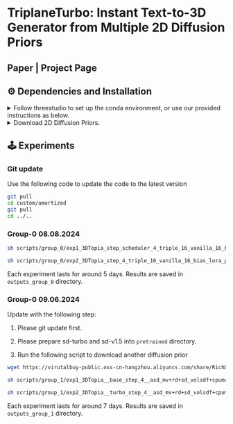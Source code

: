# TriplaneTurbo: Instant Text-to-3D Generator from Multiple 2D Diffusion Priors
## Paper | Project Page

## ⚙️ Dependencies and Installation

<details>
<summary> Follow threestudio to set up the conda environment, or use our provided instructions as below. </summary>
 
- Create a virtual environment:

```sh
conda create -n scaledreamer python=3.10
conda activate scaledreamer
```
- Add plugin

```sh
mkdir custom
cd custom
git clone https://github.com/87003697/amortized
cd ..
```

- Install PyTorch
```sh
# Prefer using the latest version of CUDA and PyTorch 
conda install pytorch==2.2.0 torchvision==0.17.0 torchaudio==2.2.0 pytorch-cuda=12.1 -c pytorch -c nvidia
```
- (Optional, Recommended) Install [xFormers](https://github.com/facebookresearch/xformers) for attention acceleration.
```sh
conda install xformers -c xformers
```
- (Optional, Recommended) Install ninja to speed up the compilation of CUDA extensions:

```sh
pip install ninja
```

- Install major dependencies:

```sh
pip install -r requirements.txt
```
- Install [iNGP](https://github.com/NVlabs/instant-ngp) and [NerfAcc](https://github.com/nerfstudio-project/nerfacc):

```sh
export PATH="/usr/local/cuda/bin:$PATH"
export LD_LIBRARY_PATH="/usr/local/cuda/lib64:$LD_LIBRARY_PATH"
pip install git+https://github.com/NVlabs/tiny-cuda-nn/#subdirectory=bindings/torch
pip install git+https://github.com/KAIR-BAIR/nerfacc.git@v0.5.2
```
If you encounter errors while installing iNGP, it is recommended to check your gcc version. Follow these instructions to change the gcc version within your conda environment. Then return to the repository directory to install iNGP and NerfAcc ⬆️ again.
 ```sh
conda install -c conda-forge gxx=9.5.0
cd  $CONDA_PREFIX/lib
ln -s  /usr/lib/x86_64-linux-gnu/libcuda.so ./
cd <your repo directory>
```
</details>

<details>
<summary> Download 2D Diffusion Priors. </summary>
 
- Save [SD-v2.1-base](https://huggingface.co/stabilityai/stable-diffusion-2-1-base) and [MVDream](https://mv-dream.github.io/) to the local directory `pretrained`.
 
```
python scripts/download_pretrained_models.py
```
</details>

## 🕹️ Experiments

### Git update

Use the following code to update the code to the latest version
```sh
git pull
cd custom/amortized
git pull
cd ../..
```

### Group-0 08.08.2024
```sh
sh scripts/group_0/exp1_3DTopia_step_scheduler_4_triple_16_vanilla_16_bias_lora_prompt_60k.sh
```

```sh
sh scripts/group_0/exp2_3DTopia_step_4_triple_16_vanilla_16_bias_lora_prompt_60k.sh
```
Each experiment lasts for around 5 days.
Results are saved in `outputs_group_0` directory.

### Group-0 09.06.2024

Update with the following step:

1. Please git update first.

2. Please prepare sd-turbo and sd-v1.5 into `pretrained` directory.
  
3. Run the following script to download another diffusion prior
```sh
wget https://virutalbuy-public.oss-cn-hangzhou.aliyuncs.com/share/RichDreamer/nd_mv_ema.ckpt -O ./pretrained/nd_mv_ema.ckpt
``` 

```sh
sh scripts/group_1/exp1_3DTopia__base_step_4__asd_mv+rd+sd_volsdf+cpumc__triple_16_vanilla_16_bias_lora_prompt.sh
```

```sh
sh scripts/group_1/exp2_3DTopia__turbo_step_4__asd_mv+rd+sd_volsdf+cpumc__triple_16_vanilla_16_bias_lora_prompt.sh
```
Each experiment lasts for around 7 days.
Results are saved in `outputs_group_1` directory.

